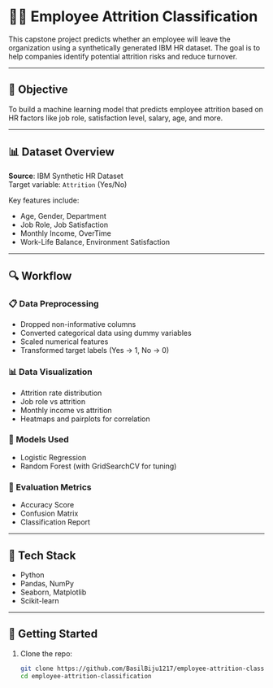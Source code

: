# 🧑‍💼 Employee Attrition Classification

This capstone project predicts whether an employee will leave the organization using a synthetically generated IBM HR dataset. The goal is to help companies identify potential attrition risks and reduce turnover.

---

## 📌 Objective

To build a machine learning model that predicts employee attrition based on HR factors like job role, satisfaction level, salary, age, and more.

---

## 📊 Dataset Overview

**Source**: IBM Synthetic HR Dataset  
Target variable: `Attrition` (Yes/No)

Key features include:
- Age, Gender, Department
- Job Role, Job Satisfaction
- Monthly Income, OverTime
- Work-Life Balance, Environment Satisfaction

---

## 🔍 Workflow

### 📋 Data Preprocessing
- Dropped non-informative columns
- Converted categorical data using dummy variables
- Scaled numerical features
- Transformed target labels (Yes → 1, No → 0)

### 📊 Data Visualization
- Attrition rate distribution
- Job role vs attrition
- Monthly income vs attrition
- Heatmaps and pairplots for correlation

### 🧠 Models Used
- Logistic Regression
- Random Forest (with GridSearchCV for tuning)

### 🧪 Evaluation Metrics
- Accuracy Score
- Confusion Matrix
- Classification Report

---

## 🧰 Tech Stack

- Python
- Pandas, NumPy
- Seaborn, Matplotlib
- Scikit-learn

---

## 🚀 Getting Started

1. Clone the repo:
   ```bash
   git clone https://github.com/BasilBiju1217/employee-attrition-classification.git
   cd employee-attrition-classification
